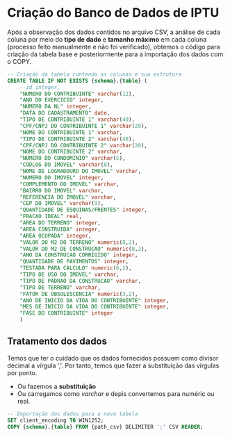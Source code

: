 # Criação do Banco de Dados de IPTU
Após a observação dos dados contidos no arquivo CSV, a análise de cada coluna por meio do __tipo de dado__ e __tamanho máximo__ em cada coluna (processo feito manualmente e não foi verificado), obtemos o código para criação da tabela base e posteriormente para a importação dos dados com o COPY.

```sql
-- Criação da tabela contendo as colunas e sua estrutura
CREATE TABLE IF NOT EXISTS {schema}.{table} (
    --id integer,
    "NUMERO DO CONTRIBUINTE" varchar(12),
    "ANO DO EXERCICIO" integer,
    "NUMERO DA NL" integer,
    "DATA DO CADASTRAMENTO" date,
    "TIPO DE CONTRIBUINTE 1" varchar(40),
    "CPF/CNPJ DO CONTRIBUINTE 1" varchar(20),
    "NOME DO CONTRIBUINTE 1" varchar,
    "TIPO DE CONTRIBUINTE 2" varchar(40),
    "CPF/CNPJ DO CONTRIBUINTE 2" varchar(20),
    "NOME DO CONTRIBUINTE 2" varchar,
    "NUMERO DO CONDOMINIO" varchar(5),
    "CODLOG DO IMOVEL" varchar(8),
    "NOME DE LOGRADOURO DO IMOVEL" varchar,
    "NUMERO DO IMOVEL" integer,
    "COMPLEMENTO DO IMOVEL" varchar,
    "BAIRRO DO IMOVEL" varchar,
    "REFERENCIA DO IMOVEL" varchar,
    "CEP DO IMOVEL" varchar(9),
    "QUANTIDADE DE ESQUINAS/FRENTES" integer,
    "FRACAO IDEAL" real,
    "AREA DO TERRENO" integer,
    "AREA CONSTRUIDA" integer,
    "AREA OCUPADA" integer,
    "VALOR DO M2 DO TERRENO" numeric(8,2),
    "VALOR DO M2 DE CONSTRUCAO" numeric(8,2),
    "ANO DA CONSTRUCAO CORRIGIDO" integer,
    "QUANTIDADE DE PAVIMENTOS" integer,
    "TESTADA PARA CALCULO" numeric(6,2),
    "TIPO DE USO DO IMOVEL" varchar,
    "TIPO DE PADRAO DA CONSTRUCAO" varchar,
    "TIPO DE TERRENO" varchar,
    "FATOR DE OBSOLESCENCIA" numeric(3,2),
    "ANO DE INICIO DA VIDA DO CONTRIBUINTE" integer,
    "MES DE INICIO DA VIDA DO CONTRIBUINTE" integer,
    "FASE DO CONTRIBUINTE" integer
    )
```

## Tratamento dos dados
Temos que ter o cuidado que os dados fornecidos possuem como divisor decimal a vírgula ','. Por tanto, temos que fazer a substituição das vírgulas por ponto.

* Ou fazemos a __substituição__
* Ou carregamos como _varchar_ e depis convertemos para numéric ou real.

```sql
-- Importação dos dados para a nova tabela
SET client_encoding TO WIN1252;
COPY {schema}.{table} FROM {path_csv} DELIMITER ';' CSV HEADER;
```
